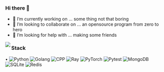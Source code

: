 ### Hi there 👋

- 🔭 I’m currently working on ... some thing not that boring
- 👯 I’m looking to collaborate on ... an opensource program from zero to hero
- 🤔 I’m looking for help with ... making some friends

<img align="left" src="https://github-readme-stats.vercel.app/api?username=APX103&include_all_commits=true&count_private-true&custom_title=APX103'%20GitHub%20Stats&line_height=30&show_icons=true&hide_border=true&bg_color=192133&title_color=efb752&icon_color=efb752&text_color=70bed9">

### Stack
•
![Python](https://img.shields.io/badge/-Python-192133?style=flat-square&logo=python&logoColor=white)
![Golang](https://img.shields.io/badge/-Golang-192133?style=flat-square&logo=go&logoColor=white)
![CPP](https://img.shields.io/badge/-CPP-192133?style=flat-square&logo=cplusplus&logoColor=white)
![Ray](https://img.shields.io/badge/-Ray-192133?style=flat-square&logo=ray&logoColor=white)
![PyTorch](https://img.shields.io/badge/-PyTorch-192133?style=flat-square&logo=pytorch&logoColor=white)
![Pytest](https://img.shields.io/badge/-Pytest-192133?style=flat-square&logo=pytest&logoColor=white)
![MongoDB](https://img.shields.io/badge/-MongoDB-192133?style=flat-square&logo=mongodb&logoColor=white)
![SQLite](https://img.shields.io/badge/-SQLite-192133?style=flat-square&logo=sqlite&logoColor=white)
![Redis](https://img.shields.io/badge/-Redis-192133?style=flat-square&logo=redis&logoColor=white)
​
